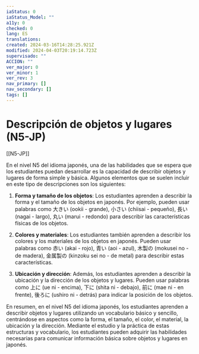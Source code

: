 ```yaml
---
iaStatus: 0
iaStatus_Model: ""
a11y: 0
checked: 0
lang: ES
translations: 
created: 2024-03-16T14:28:25.921Z
modified: 2024-04-03T20:19:14.723Z
supervisado: ""
ACCION: ""
ver_major: 0
ver_minor: 1
ver_rev: 3
nav_primary: []
nav_secondary: []
tags: []
---
```

# Descripción de objetos y lugares (N5-JP)

[[N5-JP]]

En el nivel N5 del idioma japonés, una de las habilidades que se espera que los estudiantes puedan desarrollar es la capacidad de describir objetos y lugares de forma simple y básica. Algunos elementos que se suelen incluir en este tipo de descripciones son los siguientes:

1. **Forma y tamaño de los objetos**: Los estudiantes aprenden a describir la forma y el tamaño de los objetos en japonés. Por ejemplo, pueden usar palabras como 大きい (ookii - grande), 小さい (chiisai - pequeño), 長い (nagai - largo), 丸い (marui - redondo) para describir las características físicas de los objetos.

2. **Colores y materiales**: Los estudiantes también aprenden a describir los colores y los materiales de los objetos en japonés. Pueden usar palabras como 赤い (akai - rojo), 青い (aoi - azul), 木製の (mokusei no - de madera), 金属製の (kinzoku sei no - de metal) para describir estas características.

3. **Ubicación y dirección**: Además, los estudiantes aprenden a describir la ubicación y la dirección de los objetos y lugares. Pueden usar palabras como 上に (ue ni - encima), 下に (shita ni - debajo), 前に (mae ni - en frente), 後ろに (ushiro ni - detrás) para indicar la posición de los objetos.

En resumen, en el nivel N5 del idioma japonés, los estudiantes aprenden a describir objetos y lugares utilizando un vocabulario básico y sencillo, centrándose en aspectos como la forma, el tamaño, el color, el material, la ubicación y la dirección. Mediante el estudio y la práctica de estas estructuras y vocabulario, los estudiantes pueden adquirir las habilidades necesarias para comunicar información básica sobre objetos y lugares en japonés.
